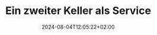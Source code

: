 ---
title: "Ein zweiter Keller als Service"
date: 2024-08-04T12:05:22+02:00
tags: []
featured_image: ""
description: ""
params:
    subtitle: "Eine günstige und intelligente Lösung für extra Stauraum"
---